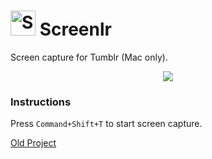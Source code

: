 <img src="https://cldup.com/1au6BjGUJK.png" alt="Srcreenlr" height="40"/> Screenlr
========

Screen capture for Tumblr (Mac only).

<p align="center"><img src="https://cldup.com/95tV73820H.png"></p>

### Instructions

Press `Command+Shift+T` to start screen capture.

[Old Project](https://code.google.com/p/screenlr/)
